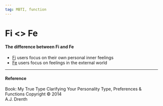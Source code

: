 ```yaml
---
tag: MBTI, function
---
```


# Fi <> Fe

#### The difference between Fi and Fe
- [Fi](obsidian://open?vault=dwarves&file=brain%2FHR%2FMBTI%2FIntroverted%20Feeling%20-%20Fi) users focus on their own personal inner feelings
- [Fe](obsidian://open?vault=dwarves&file=brain%2FHR%2FMBTI%2FExtroverted%20Feeling%20-%20Fe) users focus on feelings in the external world

---

#### Reference
Book: My True Type
Clarifying Your Personality Type, Preferences & Functions
Copyright © 2014  
A.J. Drenth